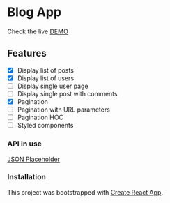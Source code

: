 # Blog App
Check the live [DEMO](https://blogg-app.netlify.app/)

## Features
- [x] Display list of posts
- [x] Display list of users
- [ ] Display single user page
- [ ] Display single post with comments
- [x] Pagination
- [ ] Pagination with URL parameters
- [ ] Pagination HOC
- [ ] Styled components

### API in use
[JSON Placeholder](https://jsonplaceholder.typicode.com/)

### Installation
This project was bootstrapped with [Create React App](https://github.com/facebook/create-react-app).
